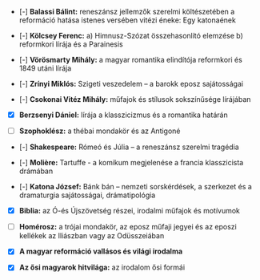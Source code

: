 - [-] **Balassi Bálint:** reneszánsz jellemzők szerelmi költészetében
   a reformáció hatása istenes versében
   vitézi éneke: Egy katonaének

- [-] **Kölcsey Ferenc:**
   a) Himnusz-Szózat összehasonlító elemzése
   b) reformkori lírája és a Parainesis

- [-] **Vörösmarty Mihály:** a magyar romantika elindítója
   reformkori és 1849 utáni lírája

- [-] **Zrínyi Miklós:** Szigeti veszedelem – a barokk eposz sajátosságai

- [-] **Csokonai Vitéz Mihály:** műfajok és stílusok sokszínűsége lírájában

- [x] **Berzsenyi Dániel:** lírája a klasszicizmus és a romantika határán

- [ ] **Szophoklész:** a thébai mondakör és az Antigoné

- [-] **Shakespeare:** Rómeó és Júlia – a reneszánsz szerelmi tragédia

- [-] **Molière:** Tartuffe - a komikum megjelenése a francia klasszicista drámában

- [-] **Katona József:** Bánk bán – nemzeti sorskérdések, a szerkezet és a dramaturgia
    sajátosságai, drámatipológia

- [x] **Biblia:** az Ó-és Újszövetség részei, irodalmi műfajok és motívumok

- [ ] **Homérosz:** a trójai mondakör, az eposz műfaji jegyei és az eposzi kellékek az
    Iliászban vagy az Odüsszeiában

- [x] **A magyar reformáció vallásos és világi irodalma**

- [x] **Az ősi magyarok hitvilága:** az irodalom ősi formái
